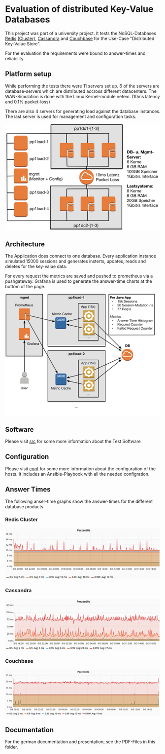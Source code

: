 # Evaluation of distributed Key-Value Databases

This project was part of a university project. It tests the NoSQL-Databases [Redis](https://redis.io/) [(Cluster)](https://redis.io/topics/cluster-spec), [Cassandra](http://cassandra.apache.org/) and [Couchbase](https://www.couchbase.com) for the Use-Case "Distributed Key-Value Store".

For the evaluation the requirements were bound to answer-times and reliability.

## Platform setup

While performing the tests there were 11 servers set up. 6 of the servers are database-servers which are distributed accross different datacenters. The WAN-Simulation is done with the Linux Kernel-module netem. (10ms latency and 0.1% packet-loss)

There are also 4 servers for generating load against the database instances. The last server is used for management and configuration tasks.

![Network-Setup](images/network-setup.png)

## Architecture

The Application does connect to one database. Every application instance simulated 15000 sessions and generates insterts, updates, reads and deletes for the key-value data.

For every request the metrics are saved and pushed to prometheus via a pushgateway. Grafana is used to generate the answer-time charts at the bottom of the page.

![Architecture](images/architecture.png)

## Software

Please visit [src](src/) for some more information about the Test Software

## Configuration

Please visit [conf](conf/) for some more information about the configuration of the hosts. It includes an Ansible-Playbook with all the needed configration.

## Answer Times

The following anser-time graphs show the answer-times for the different database products.

### Redis Cluster

![Redis Answer Times](images/redis-percentile.png)

### Cassandra

![Cassandra Answer Times](images/cassandra-percentile.png)

### Couchbase

![Couchbase Answer Times](images/couchbase-percentile.png)

## Documentation

For the german documentation and presentation, see the PDF-Files in this folder.
